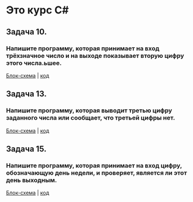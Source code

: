 # Это курс C#

## Задача 10.
### Напишите программу, которая принимает на вход трёхзначное число и на выходе показывает вторую цифру этого числа.ьшее.

[Блок-схема](Ex10/diagram.drawio.png) | [код](Ex10/Program.cs)


## Задача 13.
###  Напишите программу, которая выводит третью цифру заданного числа или сообщает, что третьей цифры нет.
[Блок-схема](Ex13/diagram.drawio.png) | [код](Ex13/Program.cs)


## Задача 15.
### Напишите программу, которая принимает на вход цифру, обозначающую день недели, и проверяет, является ли этот день выходным.
[Блок-схема](Ex15/diagram.drawio.png) | [код](Ex15/Program.cs)
